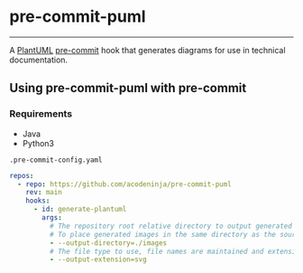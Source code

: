 # pre-commit-puml

---

A [PlantUML](https://plantuml.com/) [pre-commit](https://pre-commit.com/) hook that generates diagrams for use in 
technical documentation.

## Using pre-commit-puml with pre-commit

### Requirements

* Java
* Python3

`.pre-commit-config.yaml`
```yaml
repos:
  - repo: https://github.com/acodeninja/pre-commit-puml
    rev: main
    hooks:
      - id: generate-plantuml
        args:
          # The repository root relative directory to output generated images to. 
          # To place generated images in the same directory as the source file, use @
          - --output-directory=./images
          # The file type to use, file names are maintained and extensions swapped.
          - --output-extension=svg
```